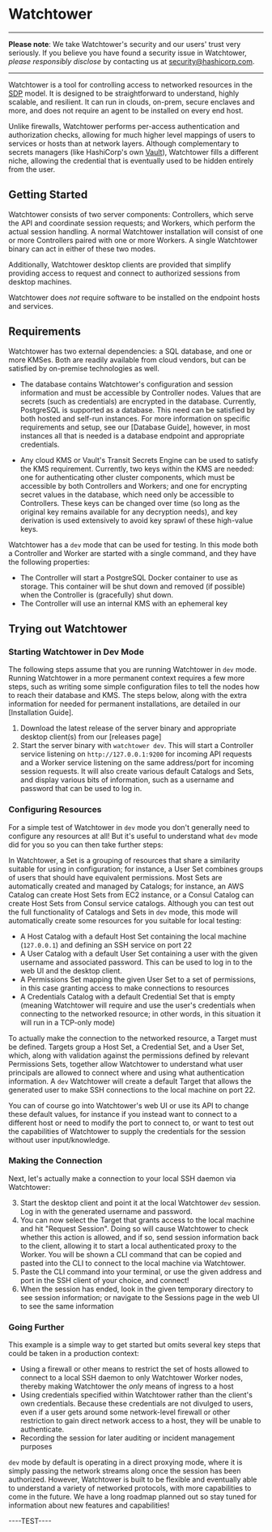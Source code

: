 # Watchtower

----

**Please note**: We take Watchtower's security and our users' trust very
seriously. If you believe you have found a security issue in Watchtower,
_please responsibly disclose_ by contacting us at
[security@hashicorp.com](mailto:security@hashicorp.com).

----

Watchtower is a tool for controlling access to networked resources in the
[SDP](https://en.wikipedia.org/wiki/Software_Defined_Perimeter) model. It is
designed to be straightforward to understand, highly scalable, and resilient.
It can run in clouds, on-prem, secure enclaves and more, and does not require
an agent to be installed on every end host.

Unlike firewalls, Watchtower performs per-access authentication and
authorization checks, allowing for much higher level mappings of users to
services or hosts than at network layers. Although complementary to secrets
managers (like HashiCorp's own [Vault](https://www.vaultproject.io/)),
Watchtower fills a different niche, allowing the credential that is eventually
used to be hidden entirely from the user.

Getting Started
-------------------------------

Watchtower consists of two server components: Controllers, which serve the API
and coordinate session requests; and Workers, which perform the actual session
handling. A normal Watchtower installation will consist of one or more
Controllers paired with one or more Workers. A single Watchtower binary can act
in either of these two modes.

Additionally, Watchtower desktop clients are provided that simplify providing
access to request and connect to authorized sessions from desktop machines.

Watchtower does _not_ require software to be installed on the endpoint hosts
and services.

## Requirements

Watchtower has two external dependencies: a SQL database, and one or more
KMSes.  Both are readily available from cloud vendors, but can be satisfied by
on-premise technologies as well.

* The database contains Watchtower's configuration and session information and
  must be accessible by Controller nodes. Values that are secrets (such as
  credentials) are encrypted in the database. Currently, PostgreSQL is
  supported as a database. This need can be satisfied by both hosted and
  self-run instances. For more information on specific requirements and setup,
  see our [Database Guide], however, in most instances all that is needed is a
  database endpoint and appropriate credentials.

* Any cloud KMS or Vault's Transit Secrets Engine can be used to satisfy the
  KMS requirement. Currently, two keys within the KMS are needed: one for
  authenticating other cluster components, which must be accessible by both
  Controllers and Workers; and one for encrypting secret values in the
  database, which need only be accessible to Controllers. These keys can be
  changed over time (so long as the original key remains available for any
  decryption needs), and key derivation is used extensively to avoid key sprawl
  of these high-value keys.

Watchtower has a `dev` mode that can be used for testing. In this mode both a
Controller and Worker are started with a single command, and they have the
following properties:

* The Controller will start a PostgreSQL Docker container to use as storage.
  This container will be shut down and removed (if possible) when the
  Controller is (gracefully) shut down.
* The Controller will use an internal KMS with an ephemeral key

## Trying out Watchtower

### Starting Watchtower in Dev Mode

The following steps assume that you are running Watchtower in `dev` mode.
Running Watchtower in a more permanent context requires a few more steps, such
as writing some simple configuration files to tell the nodes how to reach their
database and KMS. The steps below, along with the extra information for needed
for permanent installations, are detailed in our [Installation Guide].

1. Download the latest release of the server binary and appropriate desktop
   client(s) from our [releases page]
2. Start the server binary with `watchtower dev`. This will start a Controller
   service listening on `http://127.0.0.1:9200` for incoming API requests and a
   Worker service listening on the same address/port for incoming session
   requests. It will also create various default Catalogs and Sets, and display
   various bits of information, such as a username and password that can be
   used to log in.

### Configuring Resources 

For a simple test of Watchtower in `dev` mode you don't generally need to
configure any resources at all! But it's useful to understand what `dev` mode
did for you so you can then take further steps:

In Watchtower, a Set is a grouping of resources that share a similarity
suitable for using in configuration; for instance, a User Set combines groups
of users that should have equivalent permissions. Most Sets are automatically
created and managed by Catalogs; for instance, an AWS Catalog can create Host
Sets from EC2 instance, or a Consul Catalog can create Host Sets from Consul
service catalogs. Although you can test out the full functionality of Catalogs
and Sets in `dev` mode, this mode will automatically create some resources for
you suitable for local testing:

* A Host Catalog with a default Host Set containing the local machine
  (`127.0.0.1`) and defining an SSH service on port 22
* A User Catalog with a default User Set containing a user with the given
  username and associated password. This can be used to log in to the web UI
  and the desktop client.
* A Permissions Set mapping the given User Set to a set of permissions, in this
  case granting access to make connections to resources
* A Credentials Catalog with a default Credential Set that is empty (meaning
  Watchtower will require and use the user's credentials when connecting to the
  networked resource; in other words, in this situation it will run in a
  TCP-only mode)

To actually make the connection to the networked resource, a Target must be
defined. Targets group a Host Set, a Credential Set, and a User Set, which,
along with validation against the permissions defined by relevant Permissions
Sets, together allow Watchtower to understand what user principals are allowed
to connect where and using what authentication information. A `dev` Watchtower
will create a default Target that allows the generated user to make SSH
connections to the local machine on port 22.

You can of course go into Watchtower's web UI or use its API to change these
default values, for instance if you instead want to connect to a different host
or need to modify the port to connect to, or want to test out the capabilities
of Watchtower to supply the credentials for the session without user
input/knowledge.

### Making the Connection

Next, let's actually make a connection to your local SSH daemon via Watchtower:

3. Start the desktop client and point it at the local Watchtower `dev` session.
   Log in with the generated username and password.
4. You can now select the Target that grants access to the local machine and
   hit "Request Session". Doing so will cause Watchtower to check whether this
   action is allowed, and if so, send session information back to the client,
   allowing it to start a local authenticated proxy to the Worker. You will be
   shown a CLI command that can be copied and pasted into the CLI to connect to
   the local machine via Watchtower.
5. Paste the CLI command into your terminal, or use the given address and port
   in the SSH client of your choice, and connect!
6. When the session has ended, look in the given temporary directory to see
   session information; or navigate to the Sessions page in the web UI to see
   the same information

### Going Further

This example is a simple way to get started but omits several key steps that
could be taken in a production context:

* Using a firewall or other means to restrict the set of hosts allowed to
  connect to a local SSH daemon to only Watchtower Worker nodes, thereby making
  Watchtower the _only_ means of ingress to a host
* Using credentials specified within Watchtower rather than the client's own
  credentials. Because these credentials are not divulged to users, even if a
  user gets around some network-level firewall or other restriction to gain
  direct network access to a host, they will be unable to authenticate.
* Recording the session for later auditing or incident management purposes

`dev` mode by default is operating in a direct proxying mode, where it is
simply passing the network streams along once the session has been authorized.
However, Watchtower is built to be flexible and eventually able to understand a
variety of networked protocols, with more capabilities to come in the future.
We have a long roadmap planned out so stay tuned for information about new
features and capabilities!

----TEST----
